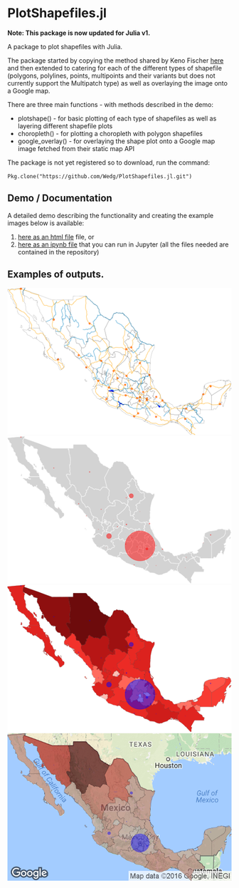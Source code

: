 PlotShapefiles.jl
=================

**Note: This package is now updated for Julia v1.**

A package to plot shapefiles with Julia.

The package started by copying the method shared by Keno Fischer [here](http://nbviewer.jupyter.org/github/JuliaX/iap2014/blob/master/GeoData.ipynb) and then extended to catering for each of the different types of shapefile (polygons, polylines, points, multipoints and their variants but does not currently support the Multipatch type) as well as overlaying the image onto a Google map.

There are three main functions - with methods described in the demo:
- plotshape() - for basic plotting of each type of shapefiles as well as layering different shapefile plots
- choropleth() - for plotting a choropleth with polygon shapefiles
- google_overlay() - for overlaying the shape plot onto a Google map image fetched from their static map API

The package is not yet registered so to download, run the command:
```jlcon
Pkg.clone("https://github.com/Wedg/PlotShapefiles.jl.git")
```

## Demo / Documentation

A detailed demo describing the functionality and creating the example images below is available:  
1. [here as an html file](demo/PlotShapefiles_Demo_1.html) file, or  
2. [here as an ipynb file](demo/PlotShapefiles_Demo_1.ipynb) that you can run in Jupyter (all the files needed are contained in the repository)

## Examples of outputs.
![](demo/mexico_shp1.png)
![](demo/mexico_shp2.png)
![](demo/mexico_ch1.png)
![](demo/mexico_google.png)
